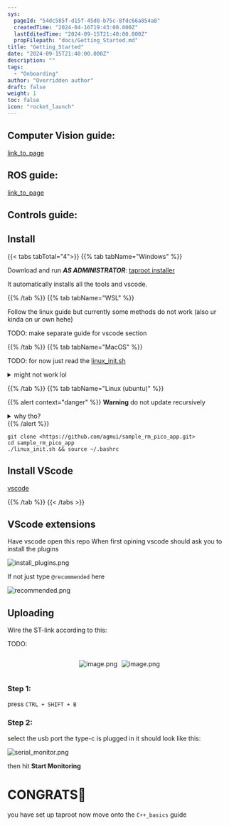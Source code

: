 ```yaml
---
sys:
  pageId: "54dc585f-d15f-45d0-b75c-8fdc66a854a8"
  createdTime: "2024-04-16T19:43:00.000Z"
  lastEditedTime: "2024-09-15T21:40:00.000Z"
  propFilepath: "docs/Getting_Started.md"
title: "Getting_Started"
date: "2024-09-15T21:40:00.000Z"
description: ""
tags:
  - "Onboarding"
author: "Overridden author"
draft: false
weight: 1
toc: false
icon: "rocket_launch"
---
```


## Computer Vision guide:

[link_to_page](86d45bc0-388b-4d26-8848-44f255f73d0e)

## ROS guide:

[link_to_page](3c76c1de-ec8f-46d6-8b0a-294005edc2d5)

## Controls guide:

## Install

{{< tabs tabTotal="4">}}
{{% tab tabName="Windows" %}}

Download and run _**AS ADMINISTRATOR**_: [taproot installer](https://github.com/Thornbots/TeachingFreshies/releases/tag/1.0)

It automatically installs all the tools and vscode.

{{% /tab %}}
{{% tab tabName="WSL" %}}

Follow the linux guide but currently some methods do not work (also ur kinda on ur own hehe)

TODO: make separate guide for vscode section

{{% /tab %}}
{{% tab tabName="MacOS" %}}

TODO: for now just read the [linux_init.sh](https://github.com/agmui/sample_rm_pico_app/blob/main/linux_init.sh)

<details>
<summary>might not work lol</summary>

`brew install libusb pkg-config`

Next install: [vscode](https://code.visualstudio.com/Download)

</details>

{{% /tab %}}
{{% tab tabName="Linux (ubuntu)" %}}

{{% alert context="danger" %}}
**Warning** do not update recursively
<details>
<summary>why tho?</summary>
There are some submodules that may go on for a while (like tinyusb) and I highly
recommend you don't need to get them.
If you want to see what submodules I update just look in `linux_init.sh`
</details>
{{% /alert %}}

```shell
git clone <https://github.com/agmui/sample_rm_pico_app.git>
cd sample_rm_pico_app
./linux_init.sh && source ~/.bashrc
```

## Install VScode

[vscode](https://code.visualstudio.com/Download)

{{% /tab %}}
{{< /tabs >}}

## VScode extensions

Have vscode open this repo
When first opining vscode should ask you to install the plugins

![install_plugins.png](https://prod-files-secure.s3.us-west-2.amazonaws.com/d518164a-d88e-44d1-a4ee-3adb3bd8bce0/89bd30f0-1825-4e77-867b-0a41ce370880/install_plugins.png?X-Amz-Algorithm=AWS4-HMAC-SHA256&X-Amz-Content-Sha256=UNSIGNED-PAYLOAD&X-Amz-Credential=ASIAZI2LB466WITLBA62%2F20250329%2Fus-west-2%2Fs3%2Faws4_request&X-Amz-Date=20250329T230702Z&X-Amz-Expires=3600&X-Amz-Security-Token=IQoJb3JpZ2luX2VjEBYaCXVzLXdlc3QtMiJHMEUCIQDbGFSkKkyjOrRsj9Z4J5GTDdRGfLwc%2B%2FLtgqwdQZR12QIgSWsGTJZmG8No0U2W13sXmQg0OJf%2BdhOsVak5VwZw8%2Bsq%2FwMIfxAAGgw2Mzc0MjMxODM4MDUiDIRD1%2BNa1WGn8GsiQSrcA8oEovjQOOjgd3OgwOw0Djn%2BveHOM8Yo1zAAFgAwbSyeJhjuw%2FEJUT3uWimZr5Wn9T1tXm7E1SyTxa1QzT7YJJqQnY%2FYPqrMqm7LoMdQTdK2otDew40YmdJJK6DKwOE2AdWpufvjjxBk2nywpnJqKNHn9CCiuxwMK3MPP0gU8KhWUBZm64gmvI2j%2FnEAyP%2BIR0NzVrIF5KjYvTMhI%2Fcm8sPQMBxmjsHzONrYtnG7mIGn0NkSsSW%2BMv6iY2D4u6WXkHgldBx7lIkIO9VvFkDotL9%2BoqFU%2F1IvNosQeeq%2BkKE6iY3uVQuaVfcjWYURvnaMyKVz5Jgin2eycH7ytzFoogHhIw85qi2erN6schbXY0qW4qk26vCi%2FX0Dk2GG7SmSzkoVTUkbZZCe3lVpsIkzP%2FS4xPjEOXoP7XnsqMYH%2B7%2F9xFM7eANaHb7gvJh5oZv2FIrj6wTF6%2BtFad8g5sHq9P4IzTiIfrzSiPKb8nPbVeTG%2BWqfOo1IjBhhmfFgZq3Y1rVk6aMkCg2NmWFNejtzI%2BWrs%2Bkb3nNr8ugUjNPkinDCat2PRC4DR%2BzzwuCxr%2F%2FjJMNh8etqpCW9dz4upDD%2FK96jPs1EE7vjDKqox54atm%2FpzS1v2imQchk7DPkiMP7bob8GOqUBIgn670pfsUXzWseGj4NwuUiD%2BHtN07FR2AhpgYQXRLsJ%2F%2BN%2BEpRUN4rXZ1UWe3e%2FsI%2BhP%2BICCVvaN51ubFRIqYZsdNuIbpfo75O2typCaE7NLT69CasBEUwLh0hkB015Zuw6UEujmdgg6Ch5uAsBpk2qo%2BlL9EJ1AyEU0DDRBNsoXiJtA62EFdUpycqg%2BIGUPJKUYPQ2EfKGpE6QfSRAHX9KuZNE&X-Amz-Signature=e38fd945ed6b97629f361b30dcf7232944064747cfdf597927e198f1c723f036&X-Amz-SignedHeaders=host&x-id=GetObject)

If not just type `@recommended` here  

![recommended.png](https://prod-files-secure.s3.us-west-2.amazonaws.com/d518164a-d88e-44d1-a4ee-3adb3bd8bce0/61e661e9-5d85-4dfc-be0d-8d2097a5e793/recommended.png?X-Amz-Algorithm=AWS4-HMAC-SHA256&X-Amz-Content-Sha256=UNSIGNED-PAYLOAD&X-Amz-Credential=ASIAZI2LB466WITLBA62%2F20250329%2Fus-west-2%2Fs3%2Faws4_request&X-Amz-Date=20250329T230702Z&X-Amz-Expires=3600&X-Amz-Security-Token=IQoJb3JpZ2luX2VjEBYaCXVzLXdlc3QtMiJHMEUCIQDbGFSkKkyjOrRsj9Z4J5GTDdRGfLwc%2B%2FLtgqwdQZR12QIgSWsGTJZmG8No0U2W13sXmQg0OJf%2BdhOsVak5VwZw8%2Bsq%2FwMIfxAAGgw2Mzc0MjMxODM4MDUiDIRD1%2BNa1WGn8GsiQSrcA8oEovjQOOjgd3OgwOw0Djn%2BveHOM8Yo1zAAFgAwbSyeJhjuw%2FEJUT3uWimZr5Wn9T1tXm7E1SyTxa1QzT7YJJqQnY%2FYPqrMqm7LoMdQTdK2otDew40YmdJJK6DKwOE2AdWpufvjjxBk2nywpnJqKNHn9CCiuxwMK3MPP0gU8KhWUBZm64gmvI2j%2FnEAyP%2BIR0NzVrIF5KjYvTMhI%2Fcm8sPQMBxmjsHzONrYtnG7mIGn0NkSsSW%2BMv6iY2D4u6WXkHgldBx7lIkIO9VvFkDotL9%2BoqFU%2F1IvNosQeeq%2BkKE6iY3uVQuaVfcjWYURvnaMyKVz5Jgin2eycH7ytzFoogHhIw85qi2erN6schbXY0qW4qk26vCi%2FX0Dk2GG7SmSzkoVTUkbZZCe3lVpsIkzP%2FS4xPjEOXoP7XnsqMYH%2B7%2F9xFM7eANaHb7gvJh5oZv2FIrj6wTF6%2BtFad8g5sHq9P4IzTiIfrzSiPKb8nPbVeTG%2BWqfOo1IjBhhmfFgZq3Y1rVk6aMkCg2NmWFNejtzI%2BWrs%2Bkb3nNr8ugUjNPkinDCat2PRC4DR%2BzzwuCxr%2F%2FjJMNh8etqpCW9dz4upDD%2FK96jPs1EE7vjDKqox54atm%2FpzS1v2imQchk7DPkiMP7bob8GOqUBIgn670pfsUXzWseGj4NwuUiD%2BHtN07FR2AhpgYQXRLsJ%2F%2BN%2BEpRUN4rXZ1UWe3e%2FsI%2BhP%2BICCVvaN51ubFRIqYZsdNuIbpfo75O2typCaE7NLT69CasBEUwLh0hkB015Zuw6UEujmdgg6Ch5uAsBpk2qo%2BlL9EJ1AyEU0DDRBNsoXiJtA62EFdUpycqg%2BIGUPJKUYPQ2EfKGpE6QfSRAHX9KuZNE&X-Amz-Signature=75f0dd9b0717b4cc3c8769a34b167fcaa01545c51972a9a83df360a65d154925&X-Amz-SignedHeaders=host&x-id=GetObject)

## Uploading

Wire the ST-link according to this:

TODO:

<div style="display: flex;flex-direction: row; column-gap:10px; max-width: 630px;justify-content: center;">
<div>

![image.png](https://prod-files-secure.s3.us-west-2.amazonaws.com/d518164a-d88e-44d1-a4ee-3adb3bd8bce0/210ecb78-1116-4d7b-b9b7-2292f66fa2c2/image.png?X-Amz-Algorithm=AWS4-HMAC-SHA256&X-Amz-Content-Sha256=UNSIGNED-PAYLOAD&X-Amz-Credential=ASIAZI2LB466XHINFFG6%2F20250329%2Fus-west-2%2Fs3%2Faws4_request&X-Amz-Date=20250329T230707Z&X-Amz-Expires=3600&X-Amz-Security-Token=IQoJb3JpZ2luX2VjEBYaCXVzLXdlc3QtMiJHMEUCIQCp4TNTQtfOz4WERA2UEyz38INldcjepGzOkziRM8FS%2FwIgGTBYOBxNLqH0jAeX5QCzBdLumH90TRzxDBjtAU7nAw8q%2FwMIfxAAGgw2Mzc0MjMxODM4MDUiDE%2BrhxnSVp1Ry1XJECrcA3LJrRbaAcmJQSLdi6Sk%2Fl3Q83BoFhBfZwBzDew3yFzGsQOX%2Fj1CnuCffrl34pUAXVz2J2kCnB9HDdud4VGxSu9L9%2BvzIp8jGUd2s5AU%2BI5SLL5LVKvUrWcvyTGw5aLtQjFgSyKustnWP%2FtvwfVxUOFOc0GTqesm9rjl%2FVomCtOm7k0mBoJrSVPIsDTdAZE%2Bvp1i7THReJqjHxzrAj5MnY9caHCNn2CSMB55kJA4nB531dIUC4PHWMELZWdmLnF%2F5darLYbGujdnOb0EQwzxG7JxPjM5QXYgrinoRcRUfOVhIU8thORaMDT1zEFxzHclBZZS8Evq2h5VNeB54jiof4N5UgdAxjzS41hYI3HAJ8yeuIumo1IZtXD3iOcJkUxJ48ZPRIXiOvPJD8FcQMv8YuNg4v6mm3AGZ6K2vLOLa6ty%2FU27%2BSinfbenTuPCIrgwxqefTEpPNyloj4F9%2BGZ32K8e6wmjJc0gErVRR0dsRKaTYXyLjPcDP48wDGCC8ho1JxaavNLdyZre31oSlcp6gQsnJuCK%2F%2BxSQZ7uLjYHjNejOpV3J5F2ZqyZYuPPYqJGOBzcwmQHANwP1m4xRPKwp5TtMbkye5c4XRB0pjDAsIZv4EYAn4k7mnHbXDmRMPTbob8GOqUBsNhWJiQ5yFyc8BWQwAJRBRbBoqQSnF8iwdlnT8ulUPOl1tnAlN0eNghEugefRD8MDjaUDjT0ve2wTruS%2FXJZ%2FeJ3MP2OolmTnusKHIOy44nIeqWJ5DCraI3Ma2wQc4dIE5ou%2F%2BFLjeOs%2BJDW36gYgA8qYhwUeib%2BcXLbJjTCi9VdU1nrEw9QK1RGt2qHZpugtA4srnGP1tVe0Tb78hKY6ygf%2F98j&X-Amz-Signature=7b2c63766e33f108bee4118018866800e908697d158de5b7f56e10c5d2228e43&X-Amz-SignedHeaders=host&x-id=GetObject)

</div>
<div>

![image.png](https://prod-files-secure.s3.us-west-2.amazonaws.com/d518164a-d88e-44d1-a4ee-3adb3bd8bce0/33a0fd0f-8ca6-4a86-8e09-26e95ded1fff/image.png?X-Amz-Algorithm=AWS4-HMAC-SHA256&X-Amz-Content-Sha256=UNSIGNED-PAYLOAD&X-Amz-Credential=ASIAZI2LB466TXON2C7M%2F20250329%2Fus-west-2%2Fs3%2Faws4_request&X-Amz-Date=20250329T230710Z&X-Amz-Expires=3600&X-Amz-Security-Token=IQoJb3JpZ2luX2VjEBYaCXVzLXdlc3QtMiJIMEYCIQCEWhNKg1n2TwNcOz%2BsSGTEQc2m6ep47f6GDppmrMmtXQIhAMyxF505XRdi3G%2F4ZHF6xXJpc0Cn2BRD1J3YF1eIFLXbKv8DCH8QABoMNjM3NDIzMTgzODA1IgxgTGZuv4hI%2Fetd40Eq3APIbXxDVUf1Y%2BhtSDERhGdMX2woyYQz%2FlzaG81oiGLRPs1c8VfaYeLc2PjMnrQcGl7QPo6n1Cg60VoE3CsRkLNJc0TzYGy9n4HOn6MbpUMHebCierW8sStF29sPMsVl7q8byydfPiuXA5DX9Uhyd4TTjUcPw0vqpgxzpcZeEU46l0Dj%2FQz%2BPgA%2BvYXMz7YbLiHpUPyA%2FH3kHwOCoVv8peveyZNPmBHyx7RDfm%2BqM5q0VlFs0E1OSddPupEwNkX%2F4QihVCjSReyDRbC54GmfBs%2Bgwb1ZDWPFWxh4cB4Yb%2FjfjcoRpuj2K4Il1a5ymNtU1mO%2F9vnQNTR9wFuYPQE4HWZMZomLdWpqrNSN5HtjQWJgz05aAg8n%2BcZuZ40e2Vom8n9NG44ppz63NoEm3otaTy7hH1Z3sW0Z1zeQ0FcLZB%2BSTD49LUWBjZbnhi6rP7hocscEebKm4yIiFuTIL%2FP6WHgDihNEAE4TOY1f3QECvn38PaY4UK5fAAD9WGREz%2FsavW4JnmEIfBhrWZFxDSfht%2FL0ZGT7z74uAmmyg6Ij%2FALnL0OFNmAlXw2JvGwqwYpr047AwENs%2BCEwxxQQwwFp5%2BuVC2PY8auO1eRiOXDY%2Bz5G8MH3%2Bvhdc4bDwwpRZTD%2B26G%2FBjqkAURj7HRg8A71x3iTSbgoVirWhF1KycmS8f0rrVtha%2BO9KzNMf8rjHfTwXa%2BaUQLbGTVvv6FEAEHCxekV5TMvcYVEBoOr3BQCDVZOwWm9GWpUqLqOvZ7EjK1pXIx%2FBdn3%2BwwHN8vrw17so1ybPMX3X1zHMVwX1gXT8RMUul%2FUBf5S%2BlprGDcP3kVcX4FMfwiEfDbUs6S1FTDIZSuAiEsftIQ0zfjt&X-Amz-Signature=474013e38e0879b82155688c86dd64e819fab6df780d4ed135d751a68c672646&X-Amz-SignedHeaders=host&x-id=GetObject)

</div>
</div>

### Step 1:

press `CTRL + SHIFT + B`

### Step 2:

select the usb port the type-c is plugged in it should look like this:

![serial_monitor.png](https://prod-files-secure.s3.us-west-2.amazonaws.com/d518164a-d88e-44d1-a4ee-3adb3bd8bce0/f03f4774-05d4-4393-b6a0-d5efb6d315ab/serial_monitor.png?X-Amz-Algorithm=AWS4-HMAC-SHA256&X-Amz-Content-Sha256=UNSIGNED-PAYLOAD&X-Amz-Credential=ASIAZI2LB466WITLBA62%2F20250329%2Fus-west-2%2Fs3%2Faws4_request&X-Amz-Date=20250329T230702Z&X-Amz-Expires=3600&X-Amz-Security-Token=IQoJb3JpZ2luX2VjEBYaCXVzLXdlc3QtMiJHMEUCIQDbGFSkKkyjOrRsj9Z4J5GTDdRGfLwc%2B%2FLtgqwdQZR12QIgSWsGTJZmG8No0U2W13sXmQg0OJf%2BdhOsVak5VwZw8%2Bsq%2FwMIfxAAGgw2Mzc0MjMxODM4MDUiDIRD1%2BNa1WGn8GsiQSrcA8oEovjQOOjgd3OgwOw0Djn%2BveHOM8Yo1zAAFgAwbSyeJhjuw%2FEJUT3uWimZr5Wn9T1tXm7E1SyTxa1QzT7YJJqQnY%2FYPqrMqm7LoMdQTdK2otDew40YmdJJK6DKwOE2AdWpufvjjxBk2nywpnJqKNHn9CCiuxwMK3MPP0gU8KhWUBZm64gmvI2j%2FnEAyP%2BIR0NzVrIF5KjYvTMhI%2Fcm8sPQMBxmjsHzONrYtnG7mIGn0NkSsSW%2BMv6iY2D4u6WXkHgldBx7lIkIO9VvFkDotL9%2BoqFU%2F1IvNosQeeq%2BkKE6iY3uVQuaVfcjWYURvnaMyKVz5Jgin2eycH7ytzFoogHhIw85qi2erN6schbXY0qW4qk26vCi%2FX0Dk2GG7SmSzkoVTUkbZZCe3lVpsIkzP%2FS4xPjEOXoP7XnsqMYH%2B7%2F9xFM7eANaHb7gvJh5oZv2FIrj6wTF6%2BtFad8g5sHq9P4IzTiIfrzSiPKb8nPbVeTG%2BWqfOo1IjBhhmfFgZq3Y1rVk6aMkCg2NmWFNejtzI%2BWrs%2Bkb3nNr8ugUjNPkinDCat2PRC4DR%2BzzwuCxr%2F%2FjJMNh8etqpCW9dz4upDD%2FK96jPs1EE7vjDKqox54atm%2FpzS1v2imQchk7DPkiMP7bob8GOqUBIgn670pfsUXzWseGj4NwuUiD%2BHtN07FR2AhpgYQXRLsJ%2F%2BN%2BEpRUN4rXZ1UWe3e%2FsI%2BhP%2BICCVvaN51ubFRIqYZsdNuIbpfo75O2typCaE7NLT69CasBEUwLh0hkB015Zuw6UEujmdgg6Ch5uAsBpk2qo%2BlL9EJ1AyEU0DDRBNsoXiJtA62EFdUpycqg%2BIGUPJKUYPQ2EfKGpE6QfSRAHX9KuZNE&X-Amz-Signature=0b011bcd97632cc4c51397b4b2b462fb2bc458308d4faa79d3450396e4fbf394&X-Amz-SignedHeaders=host&x-id=GetObject)

then hit **Start Monitoring**

# CONGRATS🎉

you have set up taproot now move onto the `C++_basics` guide
